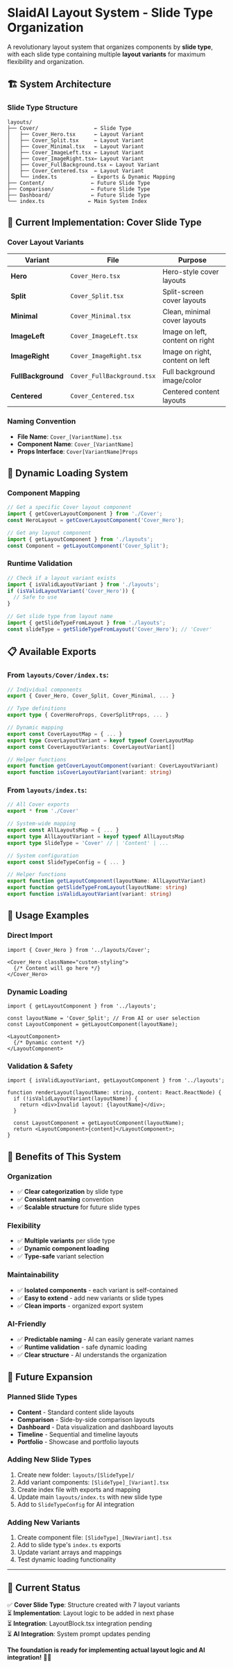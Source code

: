 # SlaidAI Layout System - Slide Type Organization

A revolutionary layout system that organizes components by **slide type**, with each slide type containing multiple **layout variants** for maximum flexibility and organization.

## 🏗️ **System Architecture**

### **Slide Type Structure**
```
layouts/
├── Cover/                  ← Slide Type
│   ├── Cover_Hero.tsx      ← Layout Variant
│   ├── Cover_Split.tsx     ← Layout Variant
│   ├── Cover_Minimal.tsx   ← Layout Variant
│   ├── Cover_ImageLeft.tsx ← Layout Variant
│   ├── Cover_ImageRight.tsx← Layout Variant
│   ├── Cover_FullBackground.tsx ← Layout Variant
│   ├── Cover_Centered.tsx  ← Layout Variant
│   └── index.ts           ← Exports & Dynamic Mapping
├── Content/               ← Future Slide Type
├── Comparison/            ← Future Slide Type
├── Dashboard/             ← Future Slide Type
└── index.ts              ← Main System Index
```

## 🎯 **Current Implementation: Cover Slide Type**

### **Cover Layout Variants**

| Variant | File | Purpose |
|---------|------|---------|
| **Hero** | `Cover_Hero.tsx` | Hero-style cover layouts |
| **Split** | `Cover_Split.tsx` | Split-screen cover layouts |
| **Minimal** | `Cover_Minimal.tsx` | Clean, minimal cover layouts |
| **ImageLeft** | `Cover_ImageLeft.tsx` | Image on left, content on right |
| **ImageRight** | `Cover_ImageRight.tsx` | Image on right, content on left |
| **FullBackground** | `Cover_FullBackground.tsx` | Full background image/color |
| **Centered** | `Cover_Centered.tsx` | Centered content layouts |

### **Naming Convention**
- **File Name**: `Cover_[VariantName].tsx`
- **Component Name**: `Cover_[VariantName]`
- **Props Interface**: `Cover[VariantName]Props`

## 🔧 **Dynamic Loading System**

### **Component Mapping**
```typescript
// Get a specific Cover layout component
import { getCoverLayoutComponent } from './Cover';
const HeroLayout = getCoverLayoutComponent('Cover_Hero');

// Get any layout component
import { getLayoutComponent } from './layouts';
const Component = getLayoutComponent('Cover_Split');
```

### **Runtime Validation**
```typescript
// Check if a layout variant exists
import { isValidLayoutVariant } from './layouts';
if (isValidLayoutVariant('Cover_Hero')) {
  // Safe to use
}

// Get slide type from layout name
import { getSlideTypeFromLayout } from './layouts';
const slideType = getSlideTypeFromLayout('Cover_Hero'); // 'Cover'
```

## 📋 **Available Exports**

### **From `layouts/Cover/index.ts`:**
```typescript
// Individual components
export { Cover_Hero, Cover_Split, Cover_Minimal, ... }

// Type definitions
export type { CoverHeroProps, CoverSplitProps, ... }

// Dynamic mapping
export const CoverLayoutMap = { ... }
export type CoverLayoutVariant = keyof typeof CoverLayoutMap
export const CoverLayoutVariants: CoverLayoutVariant[]

// Helper functions
export function getCoverLayoutComponent(variant: CoverLayoutVariant)
export function isCoverLayoutVariant(variant: string)
```

### **From `layouts/index.ts`:**
```typescript
// All Cover exports
export * from './Cover'

// System-wide mapping
export const AllLayoutsMap = { ... }
export type AllLayoutVariant = keyof typeof AllLayoutsMap
export type SlideType = 'Cover' // | 'Content' | ...

// System configuration
export const SlideTypeConfig = { ... }

// Helper functions
export function getLayoutComponent(layoutName: AllLayoutVariant)
export function getSlideTypeFromLayout(layoutName: string)
export function isValidLayoutVariant(variant: string)
```

## 🚀 **Usage Examples**

### **Direct Import**
```tsx
import { Cover_Hero } from '../layouts/Cover';

<Cover_Hero className="custom-styling">
  {/* Content will go here */}
</Cover_Hero>
```

### **Dynamic Loading**
```tsx
import { getLayoutComponent } from '../layouts';

const layoutName = 'Cover_Split'; // From AI or user selection
const LayoutComponent = getLayoutComponent(layoutName);

<LayoutComponent>
  {/* Dynamic content */}
</LayoutComponent>
```

### **Validation & Safety**
```tsx
import { isValidLayoutVariant, getLayoutComponent } from '../layouts';

function renderLayout(layoutName: string, content: React.ReactNode) {
  if (!isValidLayoutVariant(layoutName)) {
    return <div>Invalid layout: {layoutName}</div>;
  }
  
  const LayoutComponent = getLayoutComponent(layoutName);
  return <LayoutComponent>{content}</LayoutComponent>;
}
```

## 🎪 **Benefits of This System**

### **Organization**
- ✅ **Clear categorization** by slide type
- ✅ **Consistent naming** convention
- ✅ **Scalable structure** for future slide types

### **Flexibility**
- ✅ **Multiple variants** per slide type
- ✅ **Dynamic component loading**
- ✅ **Type-safe** variant selection

### **Maintainability**
- ✅ **Isolated components** - each variant is self-contained
- ✅ **Easy to extend** - add new variants or slide types
- ✅ **Clean imports** - organized export system

### **AI-Friendly**
- ✅ **Predictable naming** - AI can easily generate variant names
- ✅ **Runtime validation** - safe dynamic loading
- ✅ **Clear structure** - AI understands the organization

## 🔮 **Future Expansion**

### **Planned Slide Types**
- **Content** - Standard content slide layouts
- **Comparison** - Side-by-side comparison layouts  
- **Dashboard** - Data visualization and dashboard layouts
- **Timeline** - Sequential and timeline layouts
- **Portfolio** - Showcase and portfolio layouts

### **Adding New Slide Types**
1. Create new folder: `layouts/[SlideType]/`
2. Add variant components: `[SlideType]_[Variant].tsx`
3. Create index file with exports and mapping
4. Update main `layouts/index.ts` with new slide type
5. Add to `SlideTypeConfig` for AI integration

### **Adding New Variants**
1. Create component file: `[SlideType]_[NewVariant].tsx`
2. Add to slide type's `index.ts` exports
3. Update variant arrays and mappings
4. Test dynamic loading functionality

---

## 📝 **Current Status**

✅ **Cover Slide Type**: Structure created with 7 layout variants  
⏳ **Implementation**: Layout logic to be added in next phase  
⏳ **Integration**: LayoutBlock.tsx integration pending  
⏳ **AI Integration**: System prompt updates pending  

**The foundation is ready for implementing actual layout logic and AI integration!** 🎯✨ 